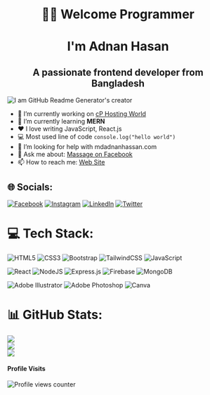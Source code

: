 # <h1 align="center">👨‍💻 Welcome Programmer</h1>




<h1 align="center">I'm Adnan Hasan</h1>
<h2 align="center">A passionate frontend developer from Bangladesh</h2>

![I am GitHub Readme Generator's creator](https://allma.si/blog/wp-content/uploads/2020/08/mern-stack-1024x284.png)

- 💼 I’m currently working on <a href="https://cphostingworld.com/">cP Hosting World</a> 
- 🌱 I’m currently learning <b>MERN</b>
- ❤️ I love writing JavaScript, React.js 
- :computer: Most used line of code `console.log("hello world")`
- 🤔 I’m looking for help with mdadnanhassan.com 
- 💬 Ask me about: <a href="[https://cphostingworld.com/](https://www.facebook.com/iamadnanhassan/)">Massage on Facebook</a> 
- 📫 How to reach me: <a href="https://mdadnanhassan.com/">Web Site</a> 


## 🌐 Socials:
[![Facebook](https://img.shields.io/badge/Facebook-%231877F2.svg?logo=Facebook&logoColor=white)](https://facebook.com/https:/iamadnanhassan/) [![Instagram](https://img.shields.io/badge/Instagram-%23E4405F.svg?logo=Instagram&logoColor=white)](https://instagram.com/https:/imadnanhassan/) [![LinkedIn](https://img.shields.io/badge/LinkedIn-%230077B5.svg?logo=linkedin&logoColor=white)](https://linkedin.com/in/iamadnanhassan/) [![Twitter](https://img.shields.io/badge/Twitter-%231DA1F2.svg?logo=Twitter&logoColor=white)](https://twitter.com/imadnanhassan) 

# 💻 Tech Stack:
![HTML5](https://img.shields.io/badge/html5-%23E34F26.svg?style=for-the-badge&logo=html5&logoColor=white) ![CSS3](https://img.shields.io/badge/css3-%231572B6.svg?style=for-the-badge&logo=css3&logoColor=white) ![Bootstrap](https://img.shields.io/badge/bootstrap-%23563D7C.svg?style=for-the-badge&logo=bootstrap&logoColor=white) ![TailwindCSS](https://img.shields.io/badge/tailwindcss-%2338B2AC.svg?style=for-the-badge&logo=tailwind-css&logoColor=white) ![JavaScript](https://img.shields.io/badge/javascript-%23323330.svg?style=for-the-badge&logo=javascript&logoColor=%23F7DF1E)

![React](https://img.shields.io/badge/react-%2320232a.svg?style=for-the-badge&logo=react&logoColor=%2361DAFB) ![NodeJS](https://img.shields.io/badge/node.js-6DA55F?style=for-the-badge&logo=node.js&logoColor=white) ![Express.js](https://img.shields.io/badge/express.js-%23404d59.svg?style=for-the-badge&logo=express&logoColor=%2361DAFB) ![Firebase](https://img.shields.io/badge/firebase-%23039BE5.svg?style=for-the-badge&logo=firebase) ![MongoDB](https://img.shields.io/badge/MongoDB-%234ea94b.svg?style=for-the-badge&logo=mongodb&logoColor=white) 

 ![Adobe Illustrator](https://img.shields.io/badge/adobeillustrator-%23FF9A00.svg?style=for-the-badge&logo=adobeillustrator&logoColor=white) ![Adobe Photoshop](https://img.shields.io/badge/adobephotoshop-%2331A8FF.svg?style=for-the-badge&logo=adobephotoshop&logoColor=white)  ![Canva](https://img.shields.io/badge/Canva-%2300C4CC.svg?style=for-the-badge&logo=Canva&logoColor=white)
# 📊 GitHub Stats:
![](https://github-readme-stats.vercel.app/api?username=imadnanhassan&theme=radical&hide_border=false&include_all_commits=true&count_private=false)<br/>
![](https://github-readme-streak-stats.herokuapp.com/?user=imadnanhassan&theme=radical&hide_border=false)<br/>
![](https://github-readme-stats.vercel.app/api/top-langs/?username=imadnanhassan&theme=radical&hide_border=false&include_all_commits=true&count_private=false&layout=compact)

#### Profile Visits

![Profile views counter](https://komarev.com/ghpvc/?username=imadnanhassan&&style=flat-square)  





